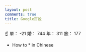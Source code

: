 ```yaml
---
layout: post
comments: true
title: Google百說
---
```


:point_up: 單： -21 婚： 744 年： 311 旅： 177

- How to * in Chinese

